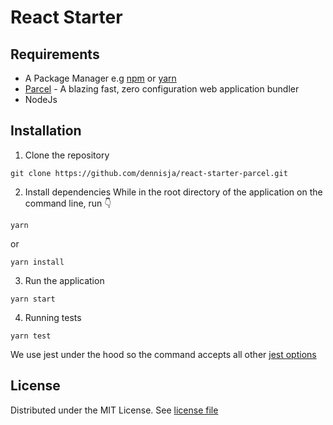 # React Starter

## Requirements
- A Package Manager e.g [npm](https://www.npmjs.com/) or [yarn](https://yarnpkg.com/)
- [Parcel](https://parceljs.org/getting_started.html) - A blazing fast, zero configuration web application bundler
- NodeJs 

## Installation
1. Clone the repository
```
git clone https://github.com/dennisja/react-starter-parcel.git
```

2. Install dependencies
While in the root directory of the application on the command line, run 👇
```
yarn
```
or
```
yarn install
```

3. Run the application
```
yarn start
```

4. Running tests
```
yarn test
```
We use jest under the hood so the command accepts all other [jest options](https://jestjs.io/docs/en/configuration)

## License
Distributed under the MIT License. See [license file](LICENSE)
